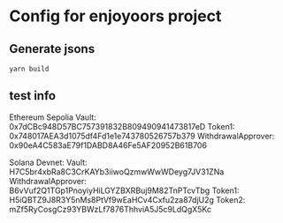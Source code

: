 # Config for enjoyoors project

## Generate jsons

```
yarn build
```

## test info

Ethereum Sepolia
Vault: 0x7dCBc948D57BC757391832B809490941473817eD
Token1: 0x748017AEA3d1075df4Fd1e1e743780526757b379
WithdrawalApprover: 0x90eA4C583aE79f1DABD8A46Fe5AF20952B61B706

Solana Devnet:
Vault: H7C5br4xbRa8C3CrKAYb3iiwoQzmwWwWDeyg7JV31ZNa
WithdrawalApprover: B6vVuf2Q1TGp1PnoyiyHiLGYZBXRBuj9M82TnPTcvTbg
Token1: H5iQBTZ9J8R3Y5nMs8PtVf9wEaHCv4Cxfu2za87djU2g
Token2: mZf5RyCosgCz93YBWzLf7876ThhviA5J5c9LdQgX5Kc
